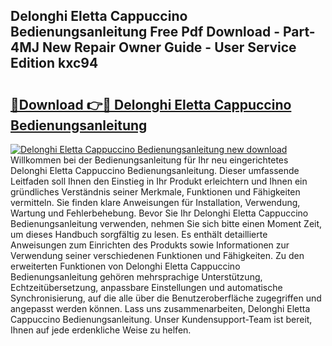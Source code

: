 ## Delonghi Eletta Cappuccino Bedienungsanleitung Free Pdf Download - Part-4MJ New Repair Owner Guide - User Service Edition kxc94

# <h2><a href="http://df24m1.blite.top/?on=Delonghi+Eletta+Cappuccino+Bedienungsanleitung">🔗Download 👉🔴 Delonghi Eletta Cappuccino Bedienungsanleitung</a></h2>

[![Delonghi Eletta Cappuccino Bedienungsanleitung new download](https://i.imgur.com/lujVjoI.png)](http://df24m1.blite.top/?on=Delonghi+Eletta+Cappuccino+Bedienungsanleitung)
Willkommen bei der Bedienungsanleitung für Ihr neu eingerichtetes Delonghi Eletta Cappuccino Bedienungsanleitung. Dieser umfassende Leitfaden soll Ihnen den Einstieg in Ihr Produkt erleichtern und Ihnen ein gründliches Verständnis seiner Merkmale, Funktionen und Fähigkeiten vermitteln. Sie finden klare Anweisungen für Installation, Verwendung, Wartung und Fehlerbehebung. Bevor Sie Ihr Delonghi Eletta Cappuccino Bedienungsanleitung verwenden, nehmen Sie sich bitte einen Moment Zeit, um dieses Handbuch sorgfältig zu lesen. Es enthält detaillierte Anweisungen zum Einrichten des Produkts sowie Informationen zur Verwendung seiner verschiedenen Funktionen und Fähigkeiten. Zu den erweiterten Funktionen von Delonghi Eletta Cappuccino Bedienungsanleitung gehören mehrsprachige Unterstützung, Echtzeitübersetzung, anpassbare Einstellungen und automatische Synchronisierung, auf die alle über die Benutzeroberfläche zugegriffen und angepasst werden können. Lass uns zusammenarbeiten, Delonghi Eletta Cappuccino Bedienungsanleitung. Unser Kundensupport-Team ist bereit, Ihnen auf jede erdenkliche Weise zu helfen.

